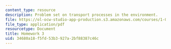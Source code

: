 ```yaml
---
content_type: resource
description: Problem set on transport processes in the environment.
file: https://ol-ocw-studio-app-production.s3.amazonaws.com/courses/1-061-transport-processes-in-the-environment-fall-2008/34680a18f5fd53b3927a2bf88387c46c_f02homework3.pdf
file_type: application/pdf
resourcetype: Document
title: Homework 3
uid: 34680a18-f5fd-53b3-927a-2bf88387c46c
---
```

